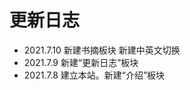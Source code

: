 # 更新日志

- 2021.7.10 新建书摘板块
                   新建中英文切换
- 2021.7.9 新建“更新日志”板块
- 2021.7.8 建立本站。新建“介绍”板块
